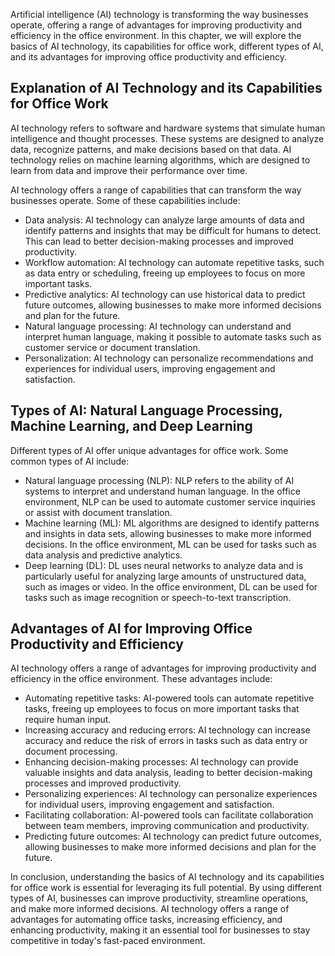 

Artificial intelligence (AI) technology is transforming the way businesses operate, offering a range of advantages for improving productivity and efficiency in the office environment. In this chapter, we will explore the basics of AI technology, its capabilities for office work, different types of AI, and its advantages for improving office productivity and efficiency.

Explanation of AI Technology and its Capabilities for Office Work
-----------------------------------------------------------------

AI technology refers to software and hardware systems that simulate human intelligence and thought processes. These systems are designed to analyze data, recognize patterns, and make decisions based on that data. AI technology relies on machine learning algorithms, which are designed to learn from data and improve their performance over time.

AI technology offers a range of capabilities that can transform the way businesses operate. Some of these capabilities include:

* Data analysis: AI technology can analyze large amounts of data and identify patterns and insights that may be difficult for humans to detect. This can lead to better decision-making processes and improved productivity.
* Workflow automation: AI technology can automate repetitive tasks, such as data entry or scheduling, freeing up employees to focus on more important tasks.
* Predictive analytics: AI technology can use historical data to predict future outcomes, allowing businesses to make more informed decisions and plan for the future.
* Natural language processing: AI technology can understand and interpret human language, making it possible to automate tasks such as customer service or document translation.
* Personalization: AI technology can personalize recommendations and experiences for individual users, improving engagement and satisfaction.

Types of AI: Natural Language Processing, Machine Learning, and Deep Learning
-----------------------------------------------------------------------------

Different types of AI offer unique advantages for office work. Some common types of AI include:

* Natural language processing (NLP): NLP refers to the ability of AI systems to interpret and understand human language. In the office environment, NLP can be used to automate customer service inquiries or assist with document translation.
* Machine learning (ML): ML algorithms are designed to identify patterns and insights in data sets, allowing businesses to make more informed decisions. In the office environment, ML can be used for tasks such as data analysis and predictive analytics.
* Deep learning (DL): DL uses neural networks to analyze data and is particularly useful for analyzing large amounts of unstructured data, such as images or video. In the office environment, DL can be used for tasks such as image recognition or speech-to-text transcription.

Advantages of AI for Improving Office Productivity and Efficiency
-----------------------------------------------------------------

AI technology offers a range of advantages for improving productivity and efficiency in the office environment. These advantages include:

* Automating repetitive tasks: AI-powered tools can automate repetitive tasks, freeing up employees to focus on more important tasks that require human input.
* Increasing accuracy and reducing errors: AI technology can increase accuracy and reduce the risk of errors in tasks such as data entry or document processing.
* Enhancing decision-making processes: AI technology can provide valuable insights and data analysis, leading to better decision-making processes and improved productivity.
* Personalizing experiences: AI technology can personalize experiences for individual users, improving engagement and satisfaction.
* Facilitating collaboration: AI-powered tools can facilitate collaboration between team members, improving communication and productivity.
* Predicting future outcomes: AI technology can predict future outcomes, allowing businesses to make more informed decisions and plan for the future.

In conclusion, understanding the basics of AI technology and its capabilities for office work is essential for leveraging its full potential. By using different types of AI, businesses can improve productivity, streamline operations, and make more informed decisions. AI technology offers a range of advantages for automating office tasks, increasing efficiency, and enhancing productivity, making it an essential tool for businesses to stay competitive in today's fast-paced environment.
